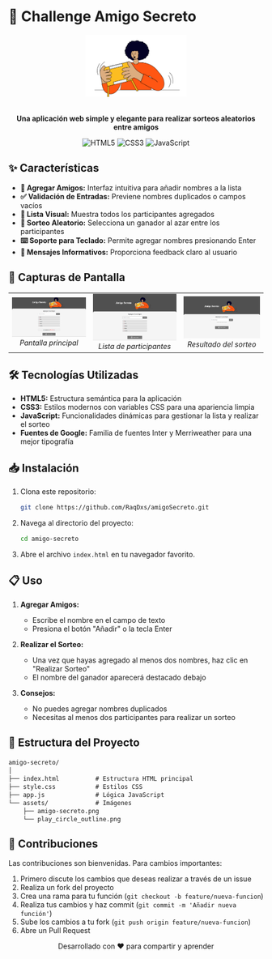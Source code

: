 # 🎲 Challenge Amigo Secreto

<div align="center">
  <img src="assets/amigo-secreto.png" alt="Logo Amigo Secreto" width="200">
  <br><br>
  <p><b>Una aplicación web simple y elegante para realizar sorteos aleatorios entre amigos</b></p>
  <p>
    <img src="https://img.shields.io/badge/HTML5-E34F26?style=flat-square&logo=html5&logoColor=white" alt="HTML5">
    <img src="https://img.shields.io/badge/CSS3-1572B6?style=flat-square&logo=css3&logoColor=white" alt="CSS3">
    <img src="https://img.shields.io/badge/JavaScript-F7DF1E?style=flat-square&logo=javascript&logoColor=black" alt="JavaScript">
  </p>
</div>

## ✨ Características

- **📝 Agregar Amigos:** Interfaz intuitiva para añadir nombres a la lista
- **✅ Validación de Entradas:** Previene nombres duplicados o campos vacíos
- **👥 Lista Visual:** Muestra todos los participantes agregados
- **🎯 Sorteo Aleatorio:** Selecciona un ganador al azar entre los participantes
- **⌨️ Soporte para Teclado:** Permite agregar nombres presionando Enter
- **💬 Mensajes Informativos:** Proporciona feedback claro al usuario

## 📸 Capturas de Pantalla

<div align="center">
  <table>
    <tr>
      <td align="center">
        <img src="assets/screenshot-main.png" alt="Pantalla principal" width="300">
        <br>
        <em>Pantalla principal</em>
      </td>
      <td align="center">
        <img src="assets/screenshot-list.png" alt="Lista de amigos" width="300">
        <br>
        <em>Lista de participantes</em>
      </td>
      <td align="center">
        <img src="assets/screenshot-result.png" alt="Resultado del sorteo" width="300">
        <br>
        <em>Resultado del sorteo</em>
      </td>
    </tr>
  </table>
</div>

## 🛠️ Tecnologías Utilizadas

- **HTML5:** Estructura semántica para la aplicación
- **CSS3:** Estilos modernos con variables CSS para una apariencia limpia
- **JavaScript:** Funcionalidades dinámicas para gestionar la lista y realizar el sorteo
- **Fuentes de Google:** Familia de fuentes Inter y Merriweather para una mejor tipografía

## 📥 Instalación

1. Clona este repositorio:
   ```bash
   git clone https://github.com/RaqDxs/amigoSecreto.git
   ```

2. Navega al directorio del proyecto:
   ```bash
   cd amigo-secreto
   ```

3. Abre el archivo `index.html` en tu navegador favorito.

## 📋 Uso

1. **Agregar Amigos:**
   - Escribe el nombre en el campo de texto
   - Presiona el botón "Añadir" o la tecla Enter

2. **Realizar el Sorteo:**
   - Una vez que hayas agregado al menos dos nombres, haz clic en "Realizar Sorteo"
   - El nombre del ganador aparecerá destacado debajo

3. **Consejos:**
   - No puedes agregar nombres duplicados
   - Necesitas al menos dos participantes para realizar un sorteo

## 📁 Estructura del Proyecto

```
amigo-secreto/
│
├── index.html          # Estructura HTML principal
├── style.css           # Estilos CSS
├── app.js              # Lógica JavaScript
└── assets/             # Imágenes 
    ├── amigo-secreto.png
    └── play_circle_outline.png
```

## 🤝 Contribuciones

Las contribuciones son bienvenidas. Para cambios importantes:

1. Primero discute los cambios que deseas realizar a través de un issue
2. Realiza un fork del proyecto
3. Crea una rama para tu función (`git checkout -b feature/nueva-funcion`)
4. Realiza tus cambios y haz commit (`git commit -m 'Añadir nueva función'`)
5. Sube los cambios a tu fork (`git push origin feature/nueva-funcion`)
6. Abre un Pull Request


<div align="center">
  <p>Desarrollado con ❤️ para compartir y aprender</p>
</div>